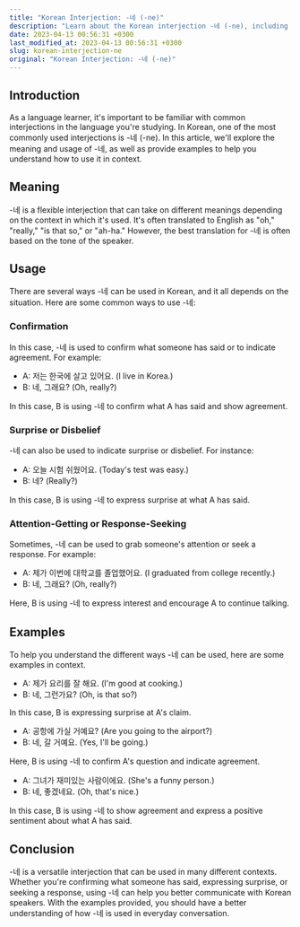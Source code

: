 ```yaml
---
title: "Korean Interjection: -네 (-ne)"
description: "Learn about the Korean interjection -네 (-ne), including its meaning, usage, and examples."
date: 2023-04-13 00:56:31 +0300
last_modified_at: 2023-04-13 00:56:31 +0300
slug: korean-interjection-ne
original: "Korean Interjection: -네 (-ne)"
---
```

## Introduction
As a language learner, it's important to be familiar with common interjections in the language you're studying. In Korean, one of the most commonly used interjections is -네 (-ne). In this article, we'll explore the meaning and usage of -네, as well as provide examples to help you understand how to use it in context.

## Meaning
-네 is a flexible interjection that can take on different meanings depending on the context in which it's used. It's often translated to English as "oh," "really," "is that so," or "ah-ha." However, the best translation for -네 is often based on the tone of the speaker.

## Usage
There are several ways -네 can be used in Korean, and it all depends on the situation. Here are some common ways to use -네:

### Confirmation
In this case, -네 is used to confirm what someone has said or to indicate agreement. For example:

- A: 저는 한국에 살고 있어요. (I live in Korea.)
- B: 네, 그래요? (Oh, really?)

In this case, B is using -네 to confirm what A has said and show agreement.

### Surprise or Disbelief
-네 can also be used to indicate surprise or disbelief. For instance:

- A: 오늘 시험 쉬웠어요. (Today's test was easy.)
- B: 네? (Really?)

In this case, B is using -네 to express surprise at what A has said.

### Attention-Getting or Response-Seeking
Sometimes, -네 can be used to grab someone's attention or seek a response. For example:

- A: 제가 이번에 대학교를 졸업했어요. (I graduated from college recently.)
- B: 네, 그래요? (Oh, really?)

Here, B is using -네 to express interest and encourage A to continue talking.

## Examples
To help you understand the different ways -네 can be used, here are some examples in context.

- A: 제가 요리를 잘 해요. (I'm good at cooking.)
- B: 네, 그런가요? (Oh, is that so?)

In this case, B is expressing surprise at A's claim.

- A: 공항에 가실 거예요? (Are you going to the airport?)
- B: 네, 갈 거예요. (Yes, I'll be going.)

Here, B is using -네 to confirm A's question and indicate agreement.

- A: 그녀가 재미있는 사람이에요. (She's a funny person.)
- B: 네, 좋겠네요. (Oh, that's nice.)

In this case, B is using -네 to show agreement and express a positive sentiment about what A has said.

## Conclusion
-네 is a versatile interjection that can be used in many different contexts. Whether you're confirming what someone has said, expressing surprise, or seeking a response, using -네 can help you better communicate with Korean speakers. With the examples provided, you should have a better understanding of how -네 is used in everyday conversation.